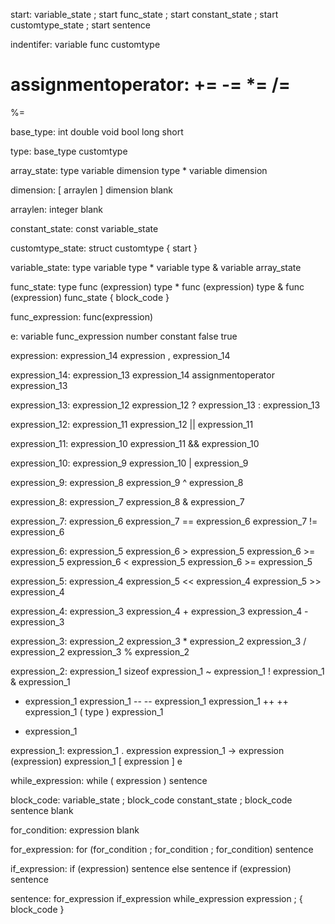 ﻿start:
variable_state ; start
func_state ; start
constant_state ; start
customtype_state ; start
sentence

indentifer:
variable
func
customtype

assignmentoperator:
+=
-=
*=
/=
=
%=


base_type:
int
double
void
bool
long
short

type:
base_type
customtype

array_state:
type variable dimension
type * variable dimension

dimension:
[ arraylen ] dimension
blank

arraylen:
integer
blank

constant_state:
const variable_state

customtype_state:
struct customtype { start }



variable_state:
type variable
type * variable
type & variable
array_state

func_state:
type func (expression)
type * func (expression)
type & func (expression)
func_state { block_code }

func_expression:
func(expression)

e:
variable
func_expression
number
constant
false
true

expression:
expression_14
expression , expression_14

expression_14:
expression_13
expression_14 assignmentoperator expression_13

expression_13:
expression_12
expression_12 ? expression_13 : expression_13

expression_12:
expression_11
expression_12 || expression_11

expression_11:
expression_10
expression_11 && expression_10

expression_10:
expression_9
expression_10 | expression_9

expression_9:
expression_8
expression_9 ^ expression_8

expression_8:
expression_7
expression_8 & expression_7

expression_7:
expression_6
expression_7 == expression_6
expression_7 != expression_6

expression_6:
expression_5
expression_6 > expression_5
expression_6 >= expression_5
expression_6 < expression_5
expression_6 >= expression_5

expression_5:
expression_4
expression_5 << expression_4
expression_5 >> expression_4

expression_4:
expression_3
expression_4 + expression_3
expression_4 - expression_3

expression_3:
expression_2
expression_3 * expression_2
expression_3 / expression_2
expression_3 % expression_2

expression_2:
expression_1
sizeof expression_1
~ expression_1
! expression_1
& expression_1
* expression_1
expression_1 --
-- expression_1
expression_1 ++
++ expression_1
( type ) expression_1
- expression_1

expression_1:
expression_1 . expression
expression_1 -> expression
(expression)
expression_1 [ expression ]
e

while_expression:
while ( expression ) sentence

block_code:
variable_state ; block_code
constant_state ; block_code
sentence
blank

for_condition:
expression
blank

for_expression:
for (for_condition ; for_condition ; for_condition) sentence
		
if_expression:
if (expression) sentence else sentence 
if (expression) sentence 

sentence:
for_expression
if_expression
while_expression
expression ;
{ block_code }